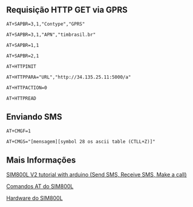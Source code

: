 ## Requisição HTTP GET via GPRS

```
AT+SAPBR=3,1,"Contype","GPRS"

AT+SAPBR=3,1,"APN","timbrasil.br"

AT+SAPBR=1,1

AT+SAPBR=2,1

AT+HTTPINIT

AT+HTTPPARA="URL","http://34.135.25.11:5000/a"

AT+HTTPACTION=0

AT+HTTPREAD
```

## Enviando SMS

```
AT+CMGF=1

AT+CMGS="[mensagem][symbol 28 os ascii table (CTLL+Z)]"
```

## Mais Informações

[SIM800L V2 tutorial with arduino (Send SMS, Receive SMS, Make a call)
](https://www.youtube.com/watch?v=THCJWWsyh10)

[Comandos AT do SIM800L](SIM800_AT_Command_Manual_V1.09.pdf)

[Hardware do SIM800L](SIM800L_Hardware_Design_V1.00.pdf)
